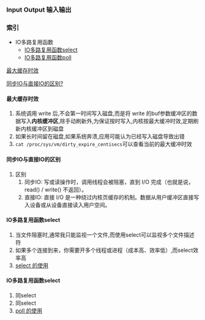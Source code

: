 ### Input Output 输入输出

### **索引**

- IO多路复用函数
  - [IO多路复用函数select](#IO多路复用函数select) 
  - [IO多路复用函数poll](#IO多路复用函数select)

[最大缓存时效](#最大缓存时效)

[同步IO与直接IO的区别?](#同步io与直接io的区别?)



#### 最大缓存时效
1.  系统调用 write 后,不会第一时间写入磁盘,而是将 write 的buf参数缓冲区的数据写入**内核缓冲区**,除手动刷新外,为保证按时写入,内核按最大缓冲时效,定期刷新内核缓冲区到磁盘
2.  如果长时间留在磁盘,如果系统奔溃,应用可能认为已经写入磁盘导致出错
3.  ` cat /proc/sys/vm/dirty_expire_centisecs `可以查看当前的最大缓冲时效
   

#### 同步IO与直接IO的区别
1.  区别
    1.  同步IO: 写或读操作时，调用线程会被阻塞，直到 I/O 完成（也就是说，read() / write() 不返回）。
    2.  直接IO: 直接 I/O 是一种绕过内核页缓存的机制。数据从用户缓冲区直接写入设备或从设备直接读入用户空间。
   
#### IO多路复用函数select
1.  当文件阻塞时,通常我只能监视一个文件,而使用select可以监视多个文件描述符
2.  如果多个连接到来，你需要开多个线程或进程（成本高、效率低）,而select效率高
3.  [select 的使用](./select.cpp)


#### IO多路复用函数select
1.  同select
2.  同select
3.  [poll 的使用](./poll.cpp)